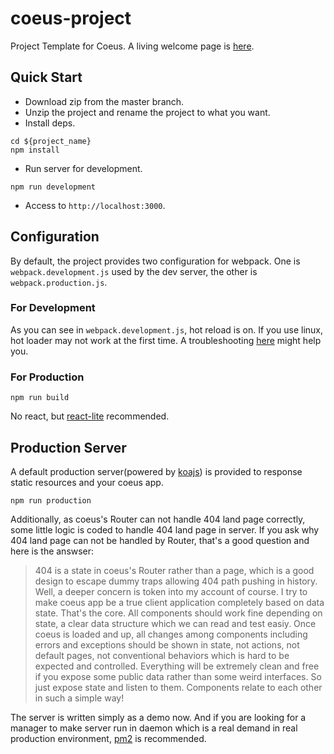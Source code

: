 # coeus-project

Project Template for Coeus. A living welcome page is [here](http://103.238.224.51/).

## Quick Start

* Download zip from the master branch.
* Unzip the project and rename the project to what you want.
* Install deps.
```shell
cd ${project_name}
npm install
```
* Run server for development.
```shell
npm run development
```
* Access to `http://localhost:3000`.

## Configuration

By default, the project provides two configuration for webpack. One is `webpack.development.js` used by the dev server, the other is `webpack.production.js`.

### For Development

As you can see in `webpack.development.js`, hot reload is on. If you use linux, hot loader may not work at the first time. A troubleshooting [here](https://webpack.github.io/docs/troubleshooting.html#not-enough-watchers) might help you.

### For Production

```shell
npm run build
```
No react, but [react-lite](https://github.com/Lucifier129/react-lite) recommended.

## Production Server

A default production server(powered by [koajs](http://koajs.com/)) is provided to response static resources and your coeus app.

```shell
npm run production
```

Additionally, as coeus's Router can not handle 404 land page correctly, some little logic is coded to handle 404 land page in server. If you ask why 404 land page can not be handled by Router, that's a good question and here is the answser:

>404 is a state in coeus's Router rather than a page, which is a good design to escape dummy traps allowing 404 path pushing in history. Well, a deeper concern is token into my account of course. I try to make coeus app be a true client application completely based on data state. That's the core. All components should work fine depending on state, a clear data structure which we can read and test easiy. Once coeus is loaded and up, all changes among components including errors and exceptions should be shown in state, not actions, not default pages, not conventional behaviors which is hard to be expected and controlled. Everything will be extremely clean and free if you expose some public data rather than some weird interfaces. So just expose state and listen to them. Components relate to each other in such a simple way!

The server is written simply as a demo now. And if you are looking for a manager to make server run in daemon which is a real demand in real production environment, [pm2](https://github.com/Unitech/pm2) is recommended.
